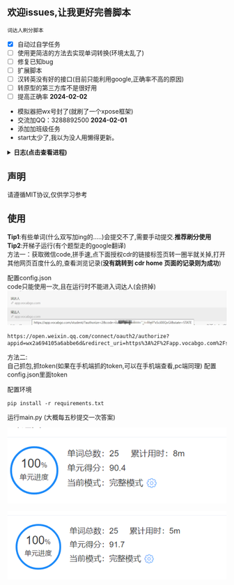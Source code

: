 ## 欢迎issues,让我更好完善脚本
`词达人刷分脚本`
- [x] 自动过自学任务
- [ ] 使用更简洁的方法去实现单词转换(环境太乱了)
- [ ] 修复已知bug
- [ ] 扩展脚本
- [ ] 汉转英没有好的接口(目前只能利用google,正确率不高的原因)
- [ ] 转原型的第三方库不是很好用
- [ ] 提高正确率
**2024-02-02**
+ 模拟器把wx号封了(就刷了一个xpose框架) 
+ 交流加QQ：3288892500
**2024-02-01**
+ 添加加班级任务
+ start太少了,我以为没人用懒得更新。
<details> <summary> <b>日志(点击查看进程)</b> </summary>

**目前存在的bug**  
+ 环境问题,google要挂梯子
+ 转成单词原型没有好用的库

**2024-01-03**
+ 修补没测试bug
**2023-12-26**
+ 添加无需抓包的方法

**2023-12-24**
+ 修复服务器放回错误数据

**2023-12-24**
+ 解决一部分”单词填空“bug

**2023-12-23**
+ 新增选择全部单词
+ 过单词阅读卡片

**2023-12-23**
+ 获取 abc加密方式
+ 获取header '授权‘ 加密(目前看来是固定)  
+ 暂时无法解决的bug,用第三方库个别单词无法转成原型,需要手动过该题目

**2023-12-22**
+ 修复单选bug  
+ 修复填充单词bug

**2023-12-21**

+ 汉译英
+ 英译汉
+ 听力
+ 填写句子
+ complete单词
+ 稳定85分以上

**2023-12-19**

+ 完成选择题提交
+ 后面会补全
+ 写的有点乱,后面调整一下
</details>


## 声明

请遵循MIT协议,仅供学习参考

## 使用
**Tip1**:有些单词(什么双写加ing的.....)会提交不了,需要手动提交.**推荐刷分使用**   
**Tip2**:开梯子运行(有个题型走的google翻译)    
方法一：获取微信code,拼手速,点下面授权cdr的链接标签页转一圈半就关掉,打开其他网页百度什么的,查看浏览记录(**没有跳转到 cdr home 页面的记录则为成功**) 

配置config.json      
code只能使用一次,且在运行时不能进入词达人(会挤掉)
![img.png](img/img.png)
```angular2html
https://open.weixin.qq.com/connect/oauth2/authorize?appid=wx2a694105a6abbe6d&redirect_uri=https%3A%2F%2Fapp.vocabgo.com%2Fstudent%2F%3Fauthorize%3D2&response_type=code&scope=snsapi_userinfo&state=STATE
```
方法二:  
自己抓包,抓token(如果在手机端抓的token,可以在手机端查看,pc端同理)
配置config.json里面token


配置环境
```angular2html
pip install -r requirements.txt
```
运行main.py (大概每五秒提交一次答案)  
  
![result](./img/result.png)
  
![result](./img/result2.png)